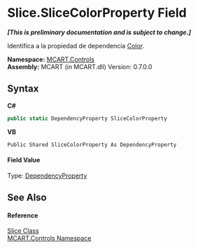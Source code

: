 # Slice.SliceColorProperty Field
 _**\[This is preliminary documentation and is subject to change.\]**_

Identifica a la propiedad de dependencia <a href="886bcfcc-451b-b8d8-2bad-a904e5b704d4">Color</a>.

**Namespace:**&nbsp;<a href="1c9d7a8e-81d4-838a-f87d-7379b253b6ce">MCART.Controls</a><br />**Assembly:**&nbsp;MCART (in MCART.dll) Version: 0.7.0.0

## Syntax

**C#**<br />
``` C#
public static DependencyProperty SliceColorProperty
```

**VB**<br />
``` VB
Public Shared SliceColorProperty As DependencyProperty
```


#### Field Value
Type: <a href="http://msdn2.microsoft.com/es-es/library/ms589318" target="_blank">DependencyProperty</a>

## See Also


#### Reference
<a href="3e9e5a54-7858-7ced-36fe-222892674015">Slice Class</a><br /><a href="1c9d7a8e-81d4-838a-f87d-7379b253b6ce">MCART.Controls Namespace</a><br />